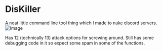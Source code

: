 # DisKiller
A neat little command line tool thing which I made to nuke discord servers. 
![Image](https://github.com/Agenericusername5973/DisKiller/blob/main/DisKiller.PNG)

Has 12 (technically 13) attack options for screwing around.
Still has some debugging code in it so expect some spam in some of the functions. 
